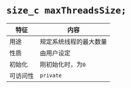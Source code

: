 # `size_c maxThreadsSize;`

|特征|内容
|---|---
|用途|规定系统线程的最大数量
|性质|由用户设定
|初始化|刚初始化时，为`0`
|可访问性|`private`